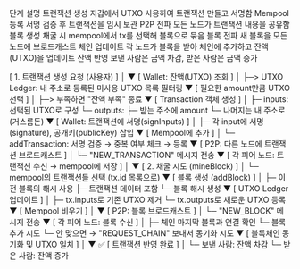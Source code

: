 단계	        설명
트랜잭션 생성	 지갑에서 UTXO 사용하여 트랜잭션 만들고 서명함
Mempool 등록	서명 검증 후 트랜잭션을 임시 보관
P2P 전파	    모든 노드가 트랜잭션 내용을 공유함
블록 생성	    채굴 시 mempool에서 tx를 선택해 블록으로 묶음
블록 전파       새 블록을 모든 노드에 브로드캐스트
체인 업데이트    각 노드가 블록을 받아 체인에 추가하고 잔액(UTXO)을 업데이트
잔액 반영	     보낸 사람은 금액 차감, 받은 사람은 금액 증가

[ 1. 트랜잭션 생성 요청 (사용자) ]
        │
        ▼
[ Wallet: 잔액(UTXO) 조회 ]
        │
        ├─> UTXO Ledger: 내 주소로 등록된 미사용 UTXO 목록 필터링
        ▼
[ 필요한 amount만큼 UTXO 선택 ]
        │
        ├─> 부족하면 "잔액 부족" 종료
        ▼
[ Transaction 객체 생성 ]
        │
        ├─ inputs: 선택된 UTXO로 구성
        └─ outputs:
             ├─ 받는 주소에 amount
             └─ 나머지는 내 주소로 (거스름돈)
        ▼
[ Wallet: 트랜잭션에 서명(signInputs) ]
        │
        ├─ 각 input에 서명(signature), 공개키(publicKey) 삽입
        ▼
[ Mempool에 추가 ]
        │
        └─ addTransaction: 서명 검증 → 중복 여부 체크 → 등록
        ▼
[ P2P: 다른 노드에 트랜잭션 브로드캐스트 ]
        │
        └─ "NEW_TRANSACTION" 메시지 전송
        ▼
[ 각 피어 노드: 트랜잭션 수신 → mempool에 저장 ]
        │
        ▼
[ 2. 채굴 시도 (mineBlock) ]
        │
        └─ mempool의 트랜잭션들 선택 (tx.id 목록으로)
        ▼
[ 블록 생성 (addBlock) ]
        │
        ├─ 이전 블록의 해시 사용
        ├─ 트랜잭션 데이터 포함
        └─ 블록 해시 생성
        ▼
[ UTXO Ledger 업데이트 ]
        │
        ├─ tx.inputs로 기존 UTXO 제거
        └─ tx.outputs로 새로운 UTXO 등록
        ▼
[ Mempool 비우기 ]
        │
        ▼
[ P2P: 블록 브로드캐스트 ]
        │
        └─ "NEW_BLOCK" 메시지 전송
        ▼
[ 각 피어 노드: 블록 수신 ]
        │
        ├─ 체인 마지막 블록과 연결 확인
        └─ 블록 추가 시도
             └─ 안 맞으면 → "REQUEST_CHAIN" 보내서 동기화 시도
        ▼
[ 블록체인 동기화 및 UTXO 일치 ]
        │
        ▼
✅ [ 트랜잭션 반영 완료 ]
        │
        └─ 보낸 사람: 잔액 차감
        └─ 받은 사람: 잔액 증가
